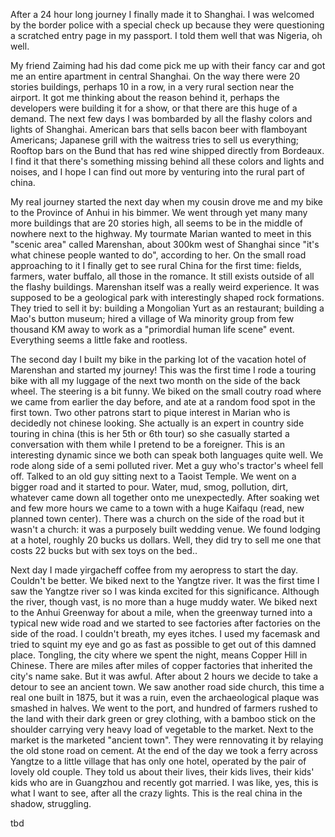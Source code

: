 After a  24 hour long journey I finally made it to Shanghai. I was
welcomed by the border police with a special check up because they were
questioning a scratched entry page in my passport. I told them well that
was Nigeria, oh well. 

My friend Zaiming had his dad come pick me up with their fancy car and
got me an entire apartment in central Shanghai. On the way there were 20
stories buildings, perhaps 10 in a row, in a very rural section near the
airport. It got me thinking about the reason behind it, perhaps the
developers were building it for a show, or that there are this huge of a
demand. The next few days I was bombarded by all the flashy colors and
lights of Shanghai. American bars that sells bacon beer with flamboyant
Americans; Japanese grill with the waitress tries to sell us everything;
Rooftop bars on the Bund that has red wine shipped directly from
Bordeaux. I find it that there's something missing behind all these
colors and lights and noises, and I hope I can find out more by
venturing into the rural part of china.

My real journey started the next day when my cousin drove me and my bike
to the Province of Anhui in his bimmer. We went through yet many many
more buildings that are 20 stories high, all seems to be in the middle
of nowhere next to the highway. My tourmate Marian wanted to meet in
this "scenic area" called Marenshan, about 300km west of Shanghai since
"it's what chinese people wanted to do", according to her. On the small
road approaching to it I finally get to see rural China for the first
time: fields, farmers, water buffalo, all those in the romance. It still
exists outside of all the flashy buildings. Marenshan itself was a
really weird experience. It was supposed to be a geological park with
interestingly shaped rock formations. They tried to sell it by: building
a Mongolian Yurt as an restaurant; building a Mao's button museum; hired
a village of Wa minority group from few thousand KM away to work as a
"primordial human life scene" event. Everything seems a little fake and
rootless.

The second day I built my bike in the parking lot of the vacation hotel
of Marenshan and started my journey! This was the first time I rode a
touring bike with all my luggage of the next two month on the side of
the back wheel. The steering is a bit funny. We biked on the small
coutry road where we came from earlier the day before, and ate at a
random food spot in the first town. Two other patrons start to pique
interest in Marian who is decidedly not chinese looking. She actually is
an expert in country side touring in china (this is her 5th or 6th tour)
so she casually started a conversation with them while I pretend to be a
foreigner. This is an interesting dynamic since we both can speak both
languages quite well. We rode along side of a semi polluted river. Met a
guy who's tractor's wheel fell off. Talked to an old guy sitting next to
a Taoist Temple. We went on a bigger road and it started to pour. Water,
mud, smog, pollution, dirt, whatever came down all together onto me
unexpectedly. After soaking wet and few more hours we came to a town
with a huge Kaifaqu (read, new planned town center). There was a church
on the side of the road but it wasn't a church: it was a purposely built
wedding venue. We found lodging at a hotel, roughly 20 bucks us dollars.
Well, they did try to sell me one that costs 22 bucks but with sex toys
on the bed..

Next day I made yirgacheff coffee from my aeropress to start the day.
Couldn't be better. We biked next to the Yangtze river. It was the first
time I saw the Yangtze river so I was kinda excited for this
significance. Although the river, though vast, is no more than a huge
muddy water. We biked next to the Anhui Greenway for about a mile, when
the greenway turned into a typical new wide road and we started to see
factories after factories on the side of the road. I couldn't breath, my
eyes itches. I used my facemask and tried to squint my eye and go as
fast as possible to get out of this damned place. Tongling, the city
where we spent the night, means Copper Hill in Chinese. There are miles
after miles of copper factories that inherited the city's name sake. But
it was awful. After about 2 hours we decide to take a detour to see an
ancient town. We saw another road side church, this time a real one
built in 1875, but it was a ruin, even the archaeological plaque was
smashed in halves. We went to the port, and hundred of farmers rushed to
the land with their dark green or grey clothing, with a bamboo stick on
the shoulder carrying very heavy load of vegetable to the market. Next
to the market is the marketed "ancient town". They were rennovating it
by relaying the old stone road on cement. At the end of the day we took
a ferry across Yangtze to a little village that has only one hotel,
operated by the pair of lovely old couple. They told us about their
lives, their kids lives, their kids' kids who are in Guangzhou and
recently got married. I was like, yes, this is what I want to see, after
all the crazy lights. This is the real china in the shadow, struggling.

tbd
